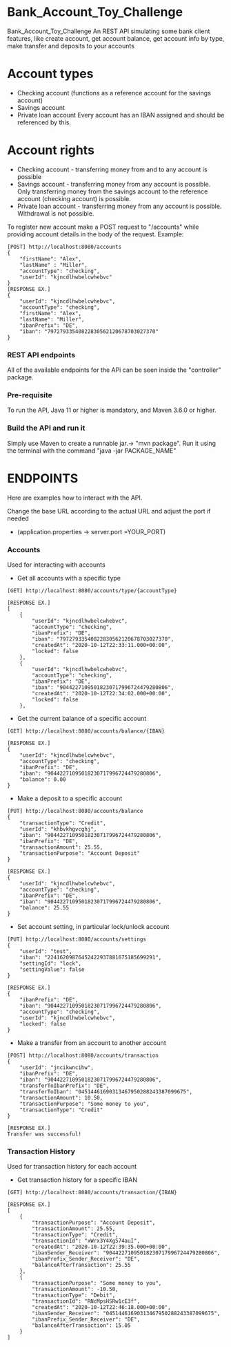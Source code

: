 # Bank_Account_Toy_Challenge
Bank_Account_Toy_Challenge
An REST API simulating some bank client features, like create account, 
get account balance, get account info by type, make transfer and deposits to your accounts

# Account types
 - Checking account (functions as a reference account for the savings account)
 - Savings account
 - Private loan account
Every account has an IBAN assigned and should be referenced by this.

# Account rights
 - Checking account - transferring money from and to any account is possible
 - Savings account - transferring money from any account is possible. Only transferring
money from the savings account to the reference account (checking account) is possible.
 - Private loan account - transferring money from any account is possible. Withdrawal is not
possible.


To register new account make a POST request to "/accounts" while providing account details in the body
of the request. Example:
```
[POST] http://localhost:8080/accounts
{
    "firstName": "Alex",
    "lastName" : "Miller",
    "accountType": "checking",
    "userId": "kjncdlhwbelcwhebvc"
}
[RESPONSE EX.]
{
    "userId": "kjncdlhwbelcwhebvc",
    "accountType": "checking",
    "firstName": "Alex",
    "lastName": "Miller",
    "ibanPrefix": "DE",
    "iban": "79727933540822830562120678703027370"
}
```


### REST API endpoints ###
All of the available endpoints for the APi can be seen inside the "controller" package.

### Pre-requisite ###
To run the API, Java 11 or higher is mandatory, and Maven 3.6.0 or higher.

### Build the API and run it
Simply use Maven to create a runnable jar.-> "mvn package".
Run it using the terminal with the command "java -jar PACKAGE_NAME"

# ENDPOINTS

Here are examples how to interact with the API.

Change the base URL according to the actual URL and adjust the port if needed 
 * (application.properties -> server.port =YOUR_PORT)


### Accounts
Used for interacting with accounts


- Get all accounts with a specific type
```
[GET] http://localhost:8080/accounts/type/{accountType}

[RESPONSE EX.]
[
    {
        "userId": "kjncdlhwbelcwhebvc",
        "accountType": "checking",
        "ibanPrefix": "DE",
        "iban": "79727933540822830562120678703027370",
        "createdAt": "2020-10-12T22:33:11.000+00:00",
        "locked": false
    },
    {
        "userId": "kjncdlhwbelcwhebvc",
        "accountType": "checking",
        "ibanPrefix": "DE",
        "iban": "90442271095018230717996724479280806",
        "createdAt": "2020-10-12T22:34:02.000+00:00",
        "locked": false
    },
```
- Get the current balance of a specific account
```
[GET] http://localhost:8080/accounts/balance/{IBAN}

[RESPONSE EX.]
{
    "userId": "kjncdlhwbelcwhebvc",
    "accountType": "checking",
    "ibanPrefix": "DE",
    "iban": "90442271095018230717996724479280806",
    "balance": 0.00
}
```
- Make a deposit to a specific account
```
[PUT] http://localhost:8080/accounts/balance
{
    "transactionType": "Credit",
    "userId": "khbvkhgvcghj",
    "iban": "90442271095018230717996724479280806",
    "ibanPrefix": "DE",
    "transactionAmount": 25.55,
    "transactionPurpose": "Account Deposit"
}

[RESPONSE EX.]
{
    "userId": "kjncdlhwbelcwhebvc",
    "accountType": "checking",
    "ibanPrefix": "DE",
    "iban": "90442271095018230717996724479280806",
    "balance": 25.55
}
```
- Set account setting, in particular lock/unlock account 
```
[PUT] http://localhost:8080/accounts/settings
{
    "userId": "test",
    "iban": "22416209876452422937881675185699291",
    "settingId": "lock",
    "settingValue": false
}

[RESPONSE EX.]
{
    "ibanPrefix": "DE",
    "iban": "90442271095018230717996724479280806",
    "accountType": "checking",
    "userId": "kjncdlhwbelcwhebvc",
    "locked": false
}
```
- Make a transfer from an account to another account
```
[POST] http://localhost:8080/accounts/transaction
{
    "userId": "jncikwncihw",
    "ibanPrefix": "DE",
    "iban": "90442271095018230717996724479280806",
    "transferToIbanPrefix": "DE",
    "transferToIban": "04514461690313467950288243387099675",
    "transactionAmount": 10.50,
    "transactionPurpose": "Some money to you",
    "transactionType": "Credit"
}

[RESPONSE EX.]
Transfer was successful!
```
### Transaction History
Used for transaction history for each account


- Get transaction history for a specific IBAN
```
[GET] http://localhost:8080/accounts/transaction/{IBAN}

[RESPONSE EX.]
[
    {
        "transactionPurpose": "Account Deposit",
        "transactionAmount": 25.55,
        "transactionType": "Credit",
        "transactionId": "xWrx3Y4Xg574auI",
        "createdAt": "2020-10-12T22:39:35.000+00:00",
        "ibanSender_Receiver": "90442271095018230717996724479280806",
        "ibanPrefix_Sender_Receiver": "DE",
        "balanceAfterTransaction": 25.55
    },
    {
        "transactionPurpose": "Some money to you",
        "transactionAmount": -10.50,
        "transactionType": "Debit",
        "transactionId": "RNcMpsHSRw1cE3f",
        "createdAt": "2020-10-12T22:46:18.000+00:00",
        "ibanSender_Receiver": "04514461690313467950288243387099675",
        "ibanPrefix_Sender_Receiver": "DE",
        "balanceAfterTransaction": 15.05
    }
]
```

